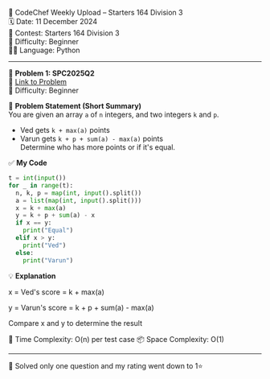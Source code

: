 🚀 CodeChef Weekly Upload – Starters 164 Division 3  
🗓️ Date: 11 December 2024  
📁 Contest: Starters 164 Division 3  
🎯 Difficulty: Beginner  
👨‍💻 Language: Python  

---

🧩 **Problem 1: SPC2025Q2**  
🔗 [Link to Problem](https://www.codechef.com/problems/SPC2025Q2)  
🚩 Difficulty: Beginner  

📝 **Problem Statement (Short Summary)**  
You are given an array `a` of `n` integers, and two integers `k` and `p`.  
- Ved gets `k + max(a)` points  
- Varun gets `k + p + sum(a) - max(a)` points  
Determine who has more points or if it's equal.

✅ **My Code**
```python
t = int(input())
for _ in range(t):
  n, k, p = map(int, input().split())
  a = list(map(int, input().split()))
  x = k + max(a)
  y = k + p + sum(a) - x
  if x == y:
    print("Equal")
  elif x > y:
    print("Ved")
  else:
    print("Varun")
```
💡 **Explanation**

x = Ved's score = k + max(a)

y = Varun's score = k + p + sum(a) - max(a)

Compare x and y to determine the result

🧠 Time Complexity: O(n) per test case
📦 Space Complexity: O(1)

---
🥲 Solved only one question and my rating went down to 1⭐
